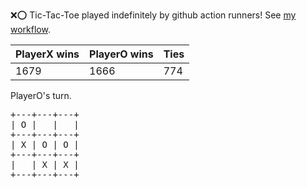 :x::o: Tic-Tac-Toe played indefinitely by github action runners! See [my workflow](.github/workflows/play.yaml).

|PlayerX wins|PlayerO wins|Ties|
|-|-|-|
|1679|1666|774|

PlayerO's turn.

<pre>
+---+---+---+
| O |   |   |
+---+---+---+
| X | O | O |
+---+---+---+
|   | X | X |
+---+---+---+
</pre>